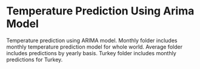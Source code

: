 # Temperature Prediction Using Arima Model
Temperature prediction using ARIMA model. Monthly folder includes monthly temperature prediction model for whole world. Average folder includes predictions by yearly basis. Turkey folder includes monthly predictions for Turkey.
